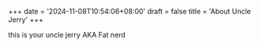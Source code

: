 +++
date = '2024-11-08T10:54:06+08:00'
draft = false
title = 'About Uncle Jerry'
+++


this is your uncle jerry AKA Fat nerd